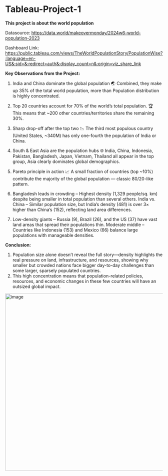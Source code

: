 # Tableau-Project-1
**This project is about the world population**

Datasource: https://data.world/makeovermonday/2024w6-world-population-2023

Dashboard Link: https://public.tableau.com/views/TheWorldPopulationStory/PopulationWise?:language=en-US&:sid=&:redirect=auth&:display_count=n&:origin=viz_share_link


**Key Observations from the Project:**

1. India and China dominate the global population 🌏
Combined, they make up 35% of the total world population, more than Population distribution is highly concentrated.

2. Top 20 countries account for 70% of the world’s total population. 🏆
This means that ~200 other countries/territories share the remaining 30%.

3. Sharp drop-off after the top two 📉
The third most populous country (United States, ~340M) has only one-fourth the population of India or China.

4. South & East Asia are the population hubs 🌐
India, China, Indonesia, Pakistan, Bangladesh, Japan, Vietnam, Thailand all appear in the top group, Asia clearly dominates global demographics.

5. Pareto principle in action 📈
A small fraction of countries (top ~10%) contribute the majority of the global population — classic 80/20-like pattern.

6. Bangladesh leads in crowding – Highest density (1,329 people/sq. km) despite being smaller in total population than several others.
India vs. China – Similar population size, but India’s density (481) is over 3× higher than China’s (152), reflecting land area differences.

7. Low-density giants – Russia (9), Brazil (26), and the US (37) have vast land areas that spread their populations thin.
Moderate middle – Countries like Indonesia (153) and Mexico (66) balance large populations with manageable densities.

**Conclusion:**
1. Population size alone doesn’t reveal the full story—density highlights the real pressure on land, infrastructure, and resources, showing why smaller but crowded nations face bigger day-to-day challenges than some larger, sparsely populated countries.
2. This high concentration means that population-related policies, resources, and economic changes in these few countries will have an outsized global impact.

<img width="961" height="567" alt="image" src="https://github.com/user-attachments/assets/612435bd-a234-409f-9aa7-4dc7864e89ee" />
